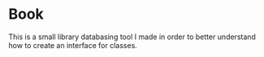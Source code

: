 # Book

This is a small library databasing tool I made in order to better understand how to create an interface for classes.
